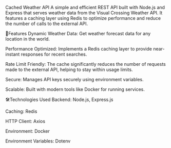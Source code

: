 Cached Weather API
A simple and efficient REST API built with Node.js and Express that serves weather data from the Visual Crossing Weather API. It features a caching layer using Redis to optimize performance and reduce the number of calls to the external API.

🚀Features
Dynamic Weather Data: Get weather forecast data for any location in the world.

Performance Optimized: Implements a Redis caching layer to provide near-instant responses for recent searches.

Rate Limit Friendly: The cache significantly reduces the number of requests made to the external API, helping to stay within usage limits.

Secure: Manages API keys securely using environment variables.

Scalable: Built with modern tools like Docker for running services.

🛠️Technologies Used
Backend: Node.js, Express.js

Caching: Redis

HTTP Client: Axios

Environment: Docker

Environment Variables: Dotenv
